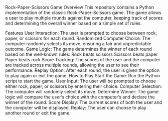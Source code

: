Rock-Paper-Scissors Game
Overview
This repository contains a Python implementation of the classic Rock-Paper-Scissors game. The game allows a user to play multiple rounds against the computer, keeping track of scores and determining the overall winner based on a simple set of rules.

Features
User Interaction: The user is prompted to choose between rock, paper, or scissors for each round.
Randomized Computer Choice: The computer randomly selects its move, ensuring a fair and unpredictable outcome.
Game Logic: The game determines the winner of each round based on the well-known rules:
Rock beats scissors
Scissors beats paper
Paper beats rock
Score Tracking: The scores of the user and the computer are tracked across multiple rounds, allowing the user to see their performance.
Replay Option: After each round, the user is given the option to play again or exit the game.
How to Play
Start the Game: Run the Python script to start the game.
User Input: The user will be prompted to choose either rock, paper, or scissors by entering their choice.
Computer Selection: The computer will randomly select its move.
Determine Winner: The game logic will compare the user’s choice with the computer’s and declare the winner of the round.
Score Display: The current scores of both the user and the computer will be displayed.
Replay: The user can choose to play another round or exit the game.

